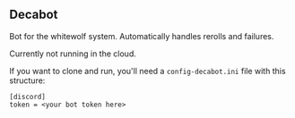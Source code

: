 Decabot
---

Bot for the whitewolf system. Automatically handles rerolls and failures. 

Currently not running in the cloud.

If you want to clone and run, you'll need a ``config-decabot.ini`` file with this structure:

```
[discord]
token = <your bot token here>
```